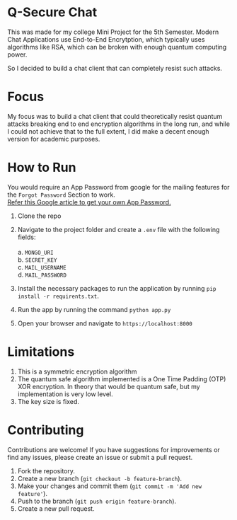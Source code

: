 # Q-Secure Chat
This was made for my college Mini Project for the 5th Semester.
Modern Chat Applications use End-to-End Encrytption, which typically uses algorithms like RSA, which can be broken with enough quantum computing power. <br> 

So I decided to build a chat client that can completely resist such attacks.

# Focus
My focus was to build a chat client that could theoretically resist quantum attacks breaking end to end encryption algorithms in the long run, and while I could not achieve that to the full extent, I did make a decent enough version for academic purposes.

# How to Run
You would require an App Password from google for the mailing features for the `Forgot Password` Section to work. <br>
<a href="https://support.google.com/accounts/answer/185833?hl=en">Refer this Google article to get your own App Password.</a>

1. Clone the repo

2. Navigate to the project folder and create a `.env` file with the following fields: <br><br>
   a. `MONGO_URI` <br>
   b. `SECRET_KEY` <br>
   c. `MAIL_USERNAME` <br>
   d. `MAIL_PASSWORD` <br>

3. Install the necessary packages to run the application by running `pip install -r requirents.txt`.
4. Run the app by running the command `python app.py`
5. Open your browser and navigate to `https://localhost:8000`


# Limitations 
1. This is a symmetric encryption algorithm
2. The quantum safe algorithm implemented is a One Time Padding (OTP) XOR encryption. In theory that would be quantum safe, but my implementation is very low level.
3. The key size is fixed.

# Contributing

Contributions are welcome! If you have suggestions for improvements or find any issues, please create an issue or submit a pull request.

1. Fork the repository.
2. Create a new branch (`git checkout -b feature-branch`).
3. Make your changes and commit them (`git commit -m 'Add new feature'`).
4. Push to the branch (`git push origin feature-branch`).
5. Create a new pull request.
